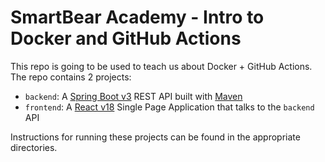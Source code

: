 # SmartBear Academy - Intro to Docker and GitHub Actions

This repo is going to be used to teach us about Docker + GitHub Actions.
The repo contains 2 projects:
- `backend`: A [Spring Boot v3](https://spring.io/) REST API built with [Maven](https://maven.apache.org/)
- `frontend`: A [React v18](https://reactjs.org/) Single Page Application that talks to the `backend` API

Instructions for running these projects can be found in the appropriate directories.

